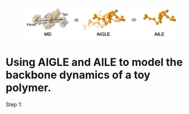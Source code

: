 <p align="center" >
  <img width="80%" src="toypolymer.png" />
</p>

# Using AIGLE and AILE to model the backbone dynamics of a toy polymer.

Step 1: 
